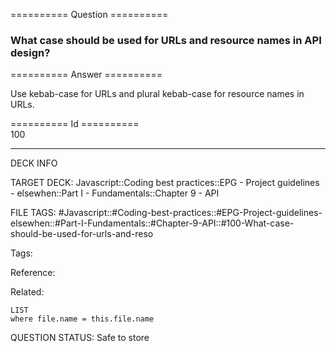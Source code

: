 ========== Question ==========  

### What case should be used for URLs and resource names in API design?  

========== Answer ==========  

Use kebab-case for URLs and plural kebab-case for resource names in URLs.

========== Id ==========  
100

---

DECK INFO

TARGET DECK: Javascript::Coding best practices::EPG - Project guidelines - elsewhen::Part I - Fundamentals::Chapter 9 - API

FILE TAGS: #Javascript::#Coding-best-practices::#EPG-Project-guidelines-elsewhen::#Part-I-Fundamentals::#Chapter-9-API::#100-What-case-should-be-used-for-urls-and-reso

Tags:

Reference:

Related:

```dataview
LIST
where file.name = this.file.name
```

QUESTION STATUS: Safe to store
